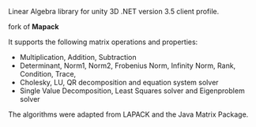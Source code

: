 Linear Algebra library for unity 3D .NET version 3.5 client profile.

fork of **Mapack**

It supports the following matrix operations and properties:

  * Multiplication, Addition, Subtraction
  * Determinant, Norm1, Norm2, Frobenius Norm, Infinity Norm, Rank, Condition, Trace, 
  * Cholesky, LU, QR decomposition and equation system solver  
  * Single Value Decomposition, Least Squares solver and Eigenproblem solver

The algorithms were adapted from LAPACK and the Java Matrix Package.
